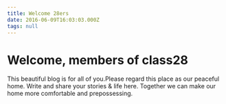```yaml
---
title: Welcome 28ers
date: 2016-06-09T16:03:03.000Z
tags: null
---
```


# Welcome, members of class28

This beautiful blog is for all of you.Please regard this place as our peaceful home. Write and share your stories & life here. Together we can make our home more comfortable and prepossessing.
